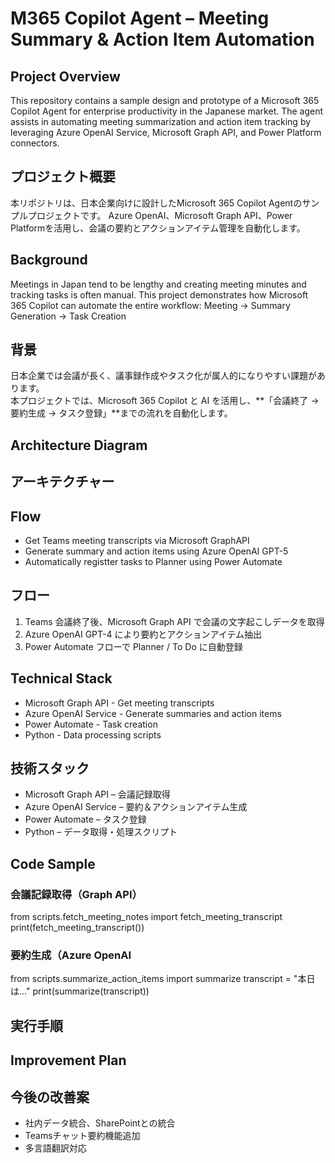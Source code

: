 # M365 Copilot Agent – Meeting Summary & Action Item Automation
## Project Overview
This repository contains a sample design and prototype of a Microsoft 365 Copilot Agent for enterprise productivity in the Japanese market. 
The agent assists in automating meeting summarization and action item tracking by leveraging Azure OpenAI Service, Microsoft Graph API, and Power Platform connectors.

## プロジェクト概要
本リポジトリは、日本企業向けに設計したMicrosoft 365 Copilot Agentのサンプルプロジェクトです。
Azure OpenAI、Microsoft Graph API、Power Platformを活用し、会議の要約とアクションアイテム管理を自動化します。

## Background
Meetings in Japan tend to be lengthy and creating meeting minutes and tracking tasks is often manual. This project demonstrates how Microsoft 365 Copilot can automate the entire workflow:
Meeting -> Summary Generation -> Task Creation

## 背景
日本企業では会議が長く、議事録作成やタスク化が属人的になりやすい課題があります。  
本プロジェクトでは、Microsoft 365 Copilot と AI を活用し、**「会議終了 → 要約生成 → タスク登録」**までの流れを自動化します。

## Architecture Diagram

## アーキテクチャー

## Flow
- Get Teams meeting transcripts via Microsoft GraphAPI
- Generate summary and action items using Azure OpenAI GPT-5
- Automatically registter tasks to Planner using Power Automate

## フロー
1. Teams 会議終了後、Microsoft Graph API で会議の文字起こしデータを取得
2. Azure OpenAI GPT-4 により要約とアクションアイテム抽出
3. Power Automate フローで Planner / To Do に自動登録

## Technical Stack
- Microsoft Graph API - Get meeting transcripts
- Azure OpenAI Service - Generate summaries and action items
- Power Automate - Task creation
-  Python - Data processing scripts
  
## 技術スタック
- Microsoft Graph API – 会議記録取得
- Azure OpenAI Service – 要約＆アクションアイテム生成
- Power Automate – タスク登録
- Python – データ取得・処理スクリプト

## Code Sample
### 会議記録取得（Graph API）
from scripts.fetch_meeting_notes import fetch_meeting_transcript
print(fetch_meeting_transcript())
### 要約生成（Azure OpenAI
from scripts.summarize_action_items import summarize
transcript = "本日は..."
print(summarize(transcript))

## 実行手順

## Improvement Plan

## 今後の改善案
- 社内データ統合、SharePointとの統合
- Teamsチャット要約機能追加
- 多言語翻訳対応
